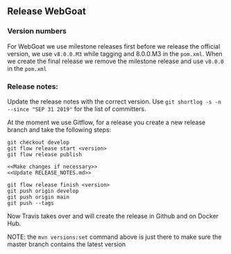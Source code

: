 ## Release WebGoat

### Version numbers

For WebGoat we use milestone releases first before we release the official version, we use `v8.0.0.M3` while tagging
and 8.0.0.M3 in the `pom.xml`. When we create the final release we remove the milestone release and use
`v8.0.0` in the `pom.xml`

### Release notes:

Update the release notes with the correct version. Use `git shortlog -s -n --since "SEP 31 2019"` for the list of
committers.

At the moment we use Gitflow, for a release you create a new release branch and take the following steps:

```
git checkout develop
git flow release start <version>
git flow release publish

<<Make changes if necessary>>
<<Update RELEASE_NOTES.md>>

git flow release finish <version>
git push origin develop
git push origin main
git push --tags
```

Now Travis takes over and will create the release in Github and on Docker Hub.

NOTE: the `mvn versions:set` command above is just there to make sure the master branch contains the latest version
